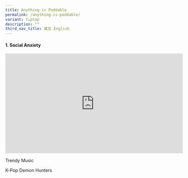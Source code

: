 ```yaml
---
title: Anything is Poddable
permalink: /anything-is-poddable/
variant: tiptap
description: ""
third_nav_title: 英文 English
---
```

<h4>1. Social Anxiety</h4>
<div class="iframe-wrapper">
<iframe height="315" width="560" allowfullscreen="true" frameborder="0" src="https://www.youtube.com/embed/-R_JgwR3vRA?si=U7B69sdzVAfaexVk"></iframe>
</div>
<p></p>
<p></p>
<p>Trendy Music</p>
<p></p>
<p></p>
<p></p>
<p>K-Pop Demon Hunters</p>
<p></p>
<p></p>
<p></p>
<p></p>